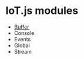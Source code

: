 # IoT.js modules
* [Buffer](https://github.com/Samsung/iotjs/wiki/IoT.js-API:-Buffer)
* Console
* Events
* Global
* Stream